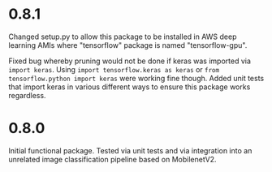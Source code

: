 # 0.8.1

Changed setup.py to allow this package to be installed in AWS deep learning AMIs where "tensorflow" package is named
"tensorflow-gpu".

Fixed bug whereby pruning would not be done if keras was imported via `import keras`. Using
`import tensorflow.keras as keras` or `from tensorflow.python import keras` were working fine though.
Added unit tests that import keras in various different ways to ensure this package works regardless.

# 0.8.0

Initial functional package. Tested via unit tests and via integration into an unrelated image classification pipeline
based on MobilenetV2.
